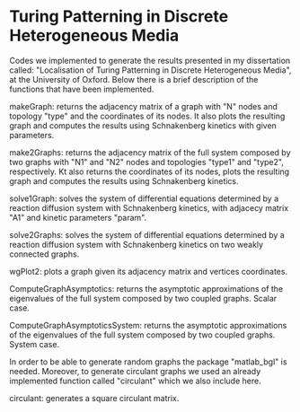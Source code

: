 # Turing Patterning in Discrete Heterogeneous Media

Codes we implemented to generate the results presented in my dissertation called: "Localisation of Turing Patterning in Discrete Heterogeneous Media", at the University of Oxford. Below there is a brief description of the functions that have been implemented.

makeGraph: returns the adjacency matrix of a graph with "N" nodes and topology "type" and the coordinates of its nodes. It also plots the resulting graph and computes the results using Schnakenberg kinetics with given parameters.

make2Graphs: returns the adjacency matrix of the full system composed by two graphs with "N1" and "N2" nodes and topologies "type1" and "type2", respectively. Kt also returns the coordinates of its nodes, plots the resulting graph and computes the results using Schnakenberg kinetics.

solve1Graph: solves the system of differential equations determined by a reaction diffusion system with Schnakenberg kinetics, with adjacecy matrix "A1" and kinetic parameters "param".

solve2Graphs: solves the system of differential equations determined by a reaction diffusion system with Schnakenberg kinetics on two weakly connected graphs. 

wgPlot2: plots a graph given its adjacency matrix and vertices coordinates.

ComputeGraphAsymptotics: returns the asymptotic approximations of the eigenvalues of the full system composed by two coupled graphs. Scalar case.

ComputeGraphAsymptoticsSystem: returns the asymptotic approximations of the eigenvalues of the full system composed by two coupled graphs. System case.

In order to be able to generate random graphs the package "matlab_bgl" is needed. Moreover, to generate circulant graphs we used an already implemented function called "circulant" which we also include here. 

circulant: generates a square circulant matrix.
